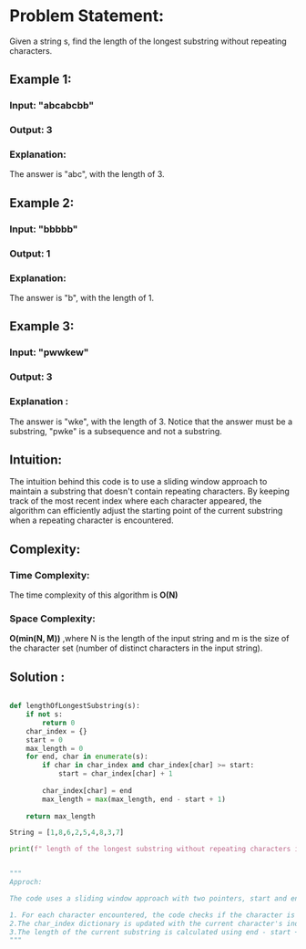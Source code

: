 # Problem Statement:

Given a string s, find the length of the longest substring without repeating characters.

## Example 1:

### Input: "abcabcbb"

### Output: 3

### Explanation:

The answer is "abc", with the length of 3.

## Example 2:
 
### Input: "bbbbb"

### Output: 1

### Explanation:

The answer is "b", with the length of 1.

## Example 3:

### Input: "pwwkew"

### Output: 3

### Explanation :

The answer is "wke", with the length of 3.
Notice that the answer must be a substring, "pwke" is a subsequence and not a substring.

## Intuition:
The intuition behind this code is to use a sliding window approach to maintain a substring that doesn't contain repeating characters. By keeping track of the most recent index where each character appeared, the algorithm can efficiently adjust the starting point of the current substring when a repeating character is encountered.

## Complexity:
### Time Complexity:
The time complexity of this algorithm is **O(N)**

### Space Complexity:
**O(min(N, M))** ,where N is the length of the input string and m is the size of the character set (number of distinct characters in the input string).

## Solution :

```py

def lengthOfLongestSubstring(s):
    if not s:
        return 0
    char_index = {} 
    start = 0       
    max_length = 0   
    for end, char in enumerate(s):
        if char in char_index and char_index[char] >= start:
            start = char_index[char] + 1
        
        char_index[char] = end
        max_length = max(max_length, end - start + 1)
    
    return max_length

String = [1,8,6,2,5,4,8,3,7]

print(f" length of the longest substring without repeating characters is {lengthOfLongestSubstring(String)}")


"""
Approch:

The code uses a sliding window approach with two pointers, start and end, that define the current substring without repeating characters. The char_index dictionary is used to store the most recent index where each character appeared.

1. For each character encountered, the code checks if the character is already in char_index and if its index is greater than or equal to  the current start index. If so, it means that the character has appeared previously in the current substring. In this case, the start index is moved to the position immediately after the last occurrence of the character.
2.The char_index dictionary is updated with the current character's index.
3.The length of the current substring is calculated using end - start + 1, and the max_length is updated if necessary.
"""





